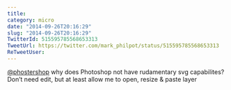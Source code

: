 ```yaml
---
title: 
category: micro
date: "2014-09-26T20:16:29"
slug: "2014-09-26T20:16:29"
TwitterId: 515595785568653313
TweetUrl: https://twitter.com/mark_philpot/status/515595785568653313
ReTweetUser: 
---
```


[@phostershop](https://twitter.com/phostershop) why does Photoshop not have rudamentary svg capabilites? Don’t need edit, but at least allow me to open, resize &amp; paste layer